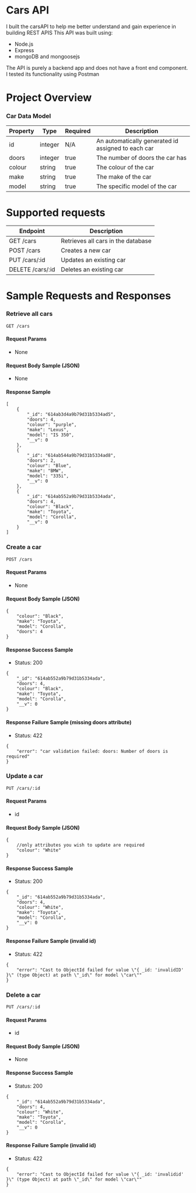 # Cars API

I built the carsAPI to help me better understand and gain experience in building REST APIS
This API was built using:
- Node.js
- Express
- mongoDB and mongoosejs

The API is purely a backend app and does not have a front end component. I tested its functionality using Postman

# Project Overview
### Car Data Model

Property | Type | Required | Description | 
--- | --- | --- | --- |
id | integer | N/A | An automatically generated id assigned to each car | 
doors | integer | true | The number of doors the car has | 
colour | string | true | The colour of the car | 
make | string | true | The make of the car | 
model | string | true | The specific model of the car | 

# Supported requests
Endpoint | Description | 
--- | --- | 
GET /cars | Retrieves all cars in the database |
POST /cars | Creates a new car |
PUT /cars/:id | Updates an existing car |
DELETE /cars/:id | Deletes an existing car |

# Sample Requests and Responses
### Retrieve all cars
```
GET /cars
```
#### Request Params
- None

####  Request Body Sample (JSON)
- None

#### Response Sample
```
[
    {
        "_id": "614ab3d4a9b79d31b5334ad5",
        "doors": 4,
        "colour": "purple",
        "make": "Lexus",
        "model": "IS 350",
        "__v": 0
    },
    {
        "_id": "614ab544a9b79d31b5334ad8",
        "doors": 2,
        "colour": "Blue",
        "make": "BMW",
        "model": "335i",
        "__v": 0
    },
    {
        "_id": "614ab552a9b79d31b5334ada",
        "doors": 4,
        "colour": "Black",
        "make": "Toyota",
        "model": "Corolla",
        "__v": 0
    }
]
```

### Create a car
```
POST /cars
```
#### Request Params
- None

####  Request Body Sample (JSON)
```
{
    "colour": "Black",
    "make": "Toyota",
    "model": "Corolla",
    "doors": 4
}
```

#### Response Success Sample
- Status: 200
```
{
    "_id": "614ab552a9b79d31b5334ada",
    "doors": 4,
    "colour": "Black",
    "make": "Toyota",
    "model": "Corolla",
    "__v": 0
}
```

#### Response Failure Sample (missing doors attribute)
- Status: 422
```
{
    "error": "car validation failed: doors: Number of doors is required"
}
```

### Update a car
```
PUT /cars/:id
```
#### Request Params
- id

####  Request Body Sample (JSON)
```
{
    //only attributes you wish to update are required
    "colour": "White"
}
```

#### Response Success Sample
- Status: 200
```
{
    "_id": "614ab552a9b79d31b5334ada",
    "doors": 4,
    "colour": "White",
    "make": "Toyota",
    "model": "Corolla",
    "__v": 0
}
```

#### Response Failure Sample (invalid id)
- Status: 422
```
{
    "error": "Cast to ObjectId failed for value \"{ _id: 'invalidID' }\" (type Object) at path \"_id\" for model \"car\""
}
```

### Delete a car
```
PUT /cars/:id
```
#### Request Params
- id

####  Request Body Sample (JSON)
- None

#### Response Success Sample
- Status: 200
```
{
    "_id": "614ab552a9b79d31b5334ada",
    "doors": 4,
    "colour": "White",
    "make": "Toyota",
    "model": "Corolla",
    "__v": 0
}
```

#### Response Failure Sample (invalid id)
- Status: 422
```
{
    "error": "Cast to ObjectId failed for value \"{ _id: 'invalidid' }\" (type Object) at path \"_id\" for model \"car\""
}
```



